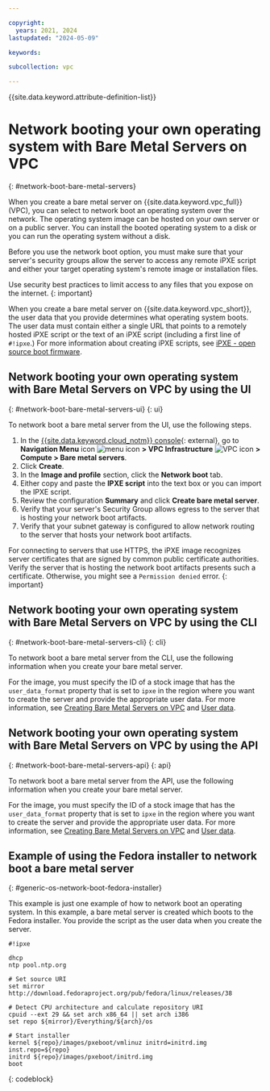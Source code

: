 ```yaml
---

copyright:
  years: 2021, 2024
lastupdated: "2024-05-09"

keywords:

subcollection: vpc

---
```


{{site.data.keyword.attribute-definition-list}}

# Network booting your own operating system with Bare Metal Servers on VPC
{: #network-boot-bare-metal-servers}

When you create a bare metal server on {{site.data.keyword.vpc_full}} (VPC), you can select to network boot an operating system over the network. The operating system image can be hosted on your own server or on a public server. You can install the booted operating system to a disk or you can run the operating system without a disk.

Before you use the network boot option, you must make sure that your server's security groups allow the server to access any remote iPXE script and either your target operating system's remote image or installation files.

Use security best practices to limit access to any files that you expose on the internet.
{: important}

When you create a bare metal server on {{site.data.keyword.vpc_short}}, the user data that you provide determines what operating system boots. The user data must contain either a single URL that points to a remotely hosted iPXE script or the text of an iPXE script (including a first line of `#!ipxe`.) For more information about creating iPXE scripts, see [iPXE - open source boot firmware](https://ipxe.org/scripting).

## Network booting your own operating system with Bare Metal Servers on VPC by using the UI
{: #network-boot-bare-metal-servers-ui}
{: ui}

To network boot a bare metal server from the UI, use the following steps.

1. In the [{{site.data.keyword.cloud_notm}} console](/login){: external}, go to **Navigation Menu** icon ![menu icon](../../icons/icon_hamburger.svg) **> VPC Infrastructure** ![VPC icon](../../icons/vpc.svg) **> Compute > Bare metal servers**.
1. Click **Create**.
1. In the **Image and profile** section, click the **Network boot** tab.
1. Either copy and paste the **IPXE script** into the text box or you can import the IPXE script.
1. Review the configuration **Summary** and click **Create bare metal server**.
1. Verify that your server's Security Group allows egress to the server that is hosting your network boot artifacts.
1. Verify that your subnet gateway is configured to allow network routing to the server that hosts your network boot artifacts.

For connecting to servers that use HTTPS, the iPXE image recognizes server certificates that are signed by common public certificate authorities. Verify the server that is hosting the network boot artifacts presents such a certificate. Otherwise, you might see a `Permission denied` error.
{: important}

## Network booting your own operating system with Bare Metal Servers on VPC by using the CLI
{: #network-boot-bare-metal-servers-cli}
{: cli}

To network boot a bare metal server from the CLI, use the following information when you create your bare metal server.

For the image, you must specify the ID of a stock image that has the `user_data_format` property that is set to `ipxe` in the region where you want to create the server and provide the appropriate user data. For more information, see [Creating Bare Metal Servers on VPC](/docs/vpc?topic=vpc-creating-bare-metal-servers&interface=cli) and [User data](/docs/vpc?topic=vpc-user-data).

## Network booting your own operating system with Bare Metal Servers on VPC by using the API
{: #network-boot-bare-metal-servers-api}
{: api}

To network boot a bare metal server from the API, use the following information when you create your bare metal server.

For the image, you must specify the ID of a stock image that has the `user_data_format` property that is set to `ipxe` in the region where you want to create the server and provide the appropriate user data. For more information, see [Creating Bare Metal Servers on VPC](/docs/vpc?topic=vpc-creating-bare-metal-servers&interface=api) and [User data](/docs/vpc?topic=vpc-user-data).

## Example of using the Fedora installer to network boot a bare metal server
{: #generic-os-network-boot-fedora-installer}

This example is just one example of how to network boot an operating system. In this example, a bare metal server is created which boots to the Fedora installer. You provide the script as the user data when you create the server.

```screen
#!ipxe

dhcp
ntp pool.ntp.org

# Set source URI
set mirror http://download.fedoraproject.org/pub/fedora/linux/releases/38

# Detect CPU architecture and calculate repository URI
cpuid --ext 29 && set arch x86_64 || set arch i386
set repo ${mirror}/Everything/${arch}/os

# Start installer
kernel ${repo}/images/pxeboot/vmlinuz initrd=initrd.img inst.repo=${repo}
initrd ${repo}/images/pxeboot/initrd.img
boot
```
{: codeblock}
